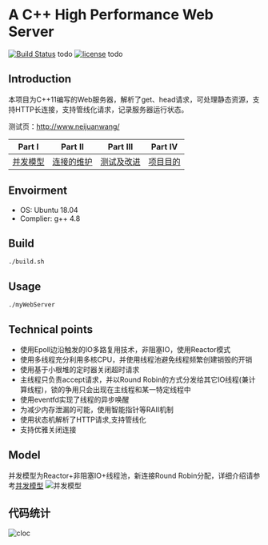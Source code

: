 # A C++ High Performance Web Server

[![Build Status](https://travis-ci.org/linyacool/WebServer.svg?branch=master)](https://travis-ci.org/linyacool/WebServer) todo
[![license](https://img.shields.io/github/license/mashape/apistatus.svg)](https://opensource.org/licenses/MIT)  todo

  
## Introduction  

本项目为C++11编写的Web服务器，解析了get、head请求，可处理静态资源，支持HTTP长连接，支持管线化请求，记录服务器运行状态。  

测试页：http://www.neijuanwang/


| Part Ⅰ | Part Ⅱ | Part Ⅲ | Part Ⅳ |
| :--------: | :---------: | :---------: | :---------: |
| [并发模型](https://github.com/kantkant/WebServer/并发模型.md)|[连接的维护](https://github.com/kantkant/WebServer/连接的维护.md) | [测试及改进](https://github.com/kantkant/WebServer/测试及改进.md) | [项目目的](https://github.com/kantkant/WebServer/项目目的.md)
## Envoirment  
* OS: Ubuntu 18.04
* Complier: g++ 4.8

## Build

	./build.sh

## Usage

	./myWebServer

## Technical points
* 使用Epoll边沿触发的IO多路复用技术，非阻塞IO，使用Reactor模式
* 使用多线程充分利用多核CPU，并使用线程池避免线程频繁创建销毁的开销
* 使用基于小根堆的定时器关闭超时请求
* 主线程只负责accept请求，并以Round Robin的方式分发给其它IO线程(兼计算线程)，锁的争用只会出现在主线程和某一特定线程中
* 使用eventfd实现了线程的异步唤醒
* 为减少内存泄漏的可能，使用智能指针等RAII机制
* 使用状态机解析了HTTP请求,支持管线化
* 支持优雅关闭连接
 
## Model

并发模型为Reactor+非阻塞IO+线程池，新连接Round Robin分配，详细介绍请参考[并发模型](https://github.com/kantkant/WebServer/并发模型.md)
![并发模型](https://github.com/kantkant/WebServer/testData/model.png)

## 代码统计

![cloc](https://github.com/kantkant/WebServer/testData/cloc.png)



